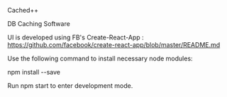 
Cached++

DB Caching Software

UI is developed using FB's Create-React-App : https://github.com/facebook/create-react-app/blob/master/README.md

Use the following command to install necessary node modules:

npm install --save

Run npm start to enter development mode.

